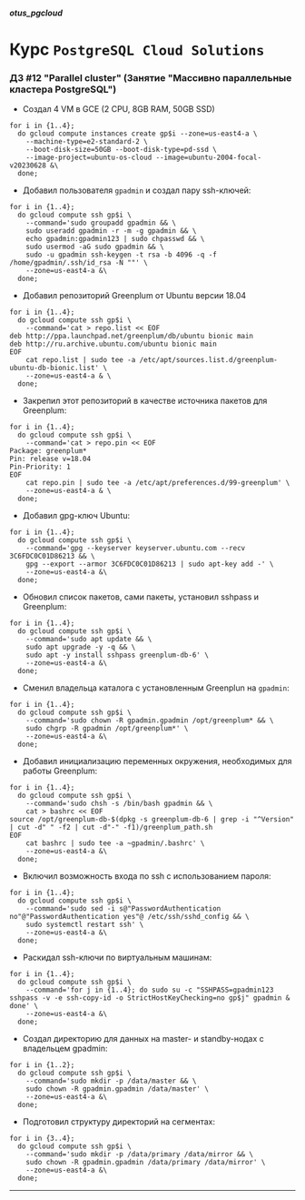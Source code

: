 ##### otus_pgcloud
# Курс `PostgreSQL Cloud Solutions`
### ДЗ #12 "Parallel cluster" (Занятие "Массивно параллельные кластера PostgreSQL")

- Создал 4 VM в GCE (2 CPU, 8GB RAM, 50GB SSD)
```
for i in {1..4};
  do gcloud compute instances create gp$i --zone=us-east4-a \
    --machine-type=e2-standard-2 \
    --boot-disk-size=50GB --boot-disk-type=pd-ssd \
    --image-project=ubuntu-os-cloud --image=ubuntu-2004-focal-v20230628 &\
  done;
```
- Добавил пользователя `gpadmin` и создал пару ssh-ключей:
```
for i in {1..4};
  do gcloud compute ssh gp$i \
    --command='sudo groupadd gpadmin && \
    sudo useradd gpadmin -r -m -g gpadmin && \
    echo gpadmin:gpadmin123 | sudo chpasswd && \
    sudo usermod -aG sudo gpadmin && \
    sudo -u gpadmin ssh-keygen -t rsa -b 4096 -q -f /home/gpadmin/.ssh/id_rsa -N ""' \
    --zone=us-east4-a &\
  done;
```
- Добавил репозиторий Greenplum от Ubuntu версии 18.04
```
for i in {1..4};
  do gcloud compute ssh gp$i \
    --command='cat > repo.list << EOF 
deb http://ppa.launchpad.net/greenplum/db/ubuntu bionic main
deb http://ru.archive.ubuntu.com/ubuntu bionic main
EOF
    cat repo.list | sudo tee -a /etc/apt/sources.list.d/greenplum-ubuntu-db-bionic.list' \
    --zone=us-east4-a & \
  done;
```
- Закрепил этот репозиторий в качестве источника пакетов для Greenplum:
```
for i in {1..4};
  do gcloud compute ssh gp$i \
    --command='cat > repo.pin << EOF 
Package: greenplum*
Pin: release v=18.04
Pin-Priority: 1
EOF
    cat repo.pin | sudo tee -a /etc/apt/preferences.d/99-greenplum' \
    --zone=us-east4-a & \
  done;
```
- Добавил gpg-ключ Ubuntu:
```
for i in {1..4};
  do gcloud compute ssh gp$i \
    --command='gpg --keyserver keyserver.ubuntu.com --recv 3C6FDC0C01D86213 && \
    gpg --export --armor 3C6FDC0C01D86213 | sudo apt-key add -' \
    --zone=us-east4-a &\
  done;
```
- Обновил список пакетов, сами пакеты, установил sshpass и Greenplum:
```
for i in {1..4};
  do gcloud compute ssh gp$i \
    --command='sudo apt update && \
    sudo apt upgrade -y -q && \
    sudo apt -y install sshpass greenplum-db-6' \
    --zone=us-east4-a &\
  done;
```
- Сменил владельца каталога с установленным Greenplun на `gpadmin`:
```
for i in {1..4};
  do gcloud compute ssh gp$i \
    --command='sudo chown -R gpadmin.gpadmin /opt/greenplum* && \
    sudo chgrp -R gpadmin /opt/greenplum*' \
    --zone=us-east4-a &\
  done;
```
- Добавил инициализацию переменных окружения, необходимых для работы
Greenplum:
```
for i in {1..4};
  do gcloud compute ssh gp$i \
    --command='sudo chsh -s /bin/bash gpadmin && \
    cat > bashrc << EOF
source /opt/greenplum-db-$(dpkg -s greenplum-db-6 | grep -i "^Version" | cut -d" " -f2 | cut -d"-" -f1)/greenplum_path.sh
EOF
    cat bashrc | sudo tee -a ~gpadmin/.bashrc' \
    --zone=us-east4-a &\
  done;
```
- Включил возможность входа по ssh с использованием пароля:
```
for i in {1..4};
  do gcloud compute ssh gp$i \
    --command='sudo sed -i s@"PasswordAuthentication no"@"PasswordAuthentication yes"@ /etc/ssh/sshd_config && \
    sudo systemctl restart ssh' \
    --zone=us-east4-a &\
  done;
```
- Раскидал ssh-ключи по виртуальным машинам:
```
for i in {1..4};
  do gcloud compute ssh gp$i \
    --command='for j in {1..4}; do sudo su -c "SSHPASS=gpadmin123 sshpass -v -e ssh-copy-id -o StrictHostKeyChecking=no gp$j" gpadmin & done' \
    --zone=us-east4-a &\
  done;
```
- Создал директорию для данных на master- и standby-нодах с владельцем gpadmin:
```
for i in {1..2};
  do gcloud compute ssh gp$i \
    --command='sudo mkdir -p /data/master && \
    sudo chown -R gpadmin.gpadmin /data/master' \
    --zone=us-east4-a &\
  done;
```
- Подготовил структуру директорий на сегментах:
```
for i in {3..4};
  do gcloud compute ssh gp$i \
    --command='sudo mkdir -p /data/primary /data/mirror && \
    sudo chown -R gpadmin.gpadmin /data/primary /data/mirror' \
    --zone=us-east4-a &\
  done;
```



---

